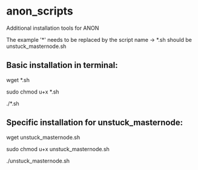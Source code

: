 # anon_scripts
Additional installation tools for ANON


The example '*' needs to be replaced by the script name -> *.sh should be unstuck_masternode.sh

Basic installation in terminal:
-------------------------------
wget *.sh

sudo chmod u+x *.sh

./*.sh



Specific installation for unstuck_masternode:
---------------------------------------------
wget unstuck_masternode.sh

sudo chmod u+x unstuck_masternode.sh

./unstuck_masternode.sh
